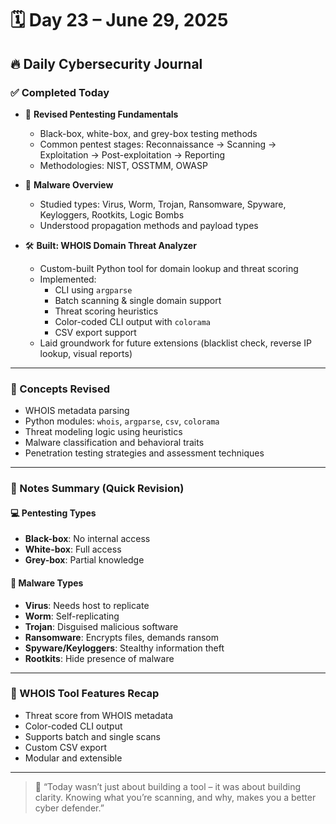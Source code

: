 # 🗓️ Day 23 – June 29, 2025
## 🔥 Daily Cybersecurity Journal

### ✅ Completed Today

- 🧠 **Revised Pentesting Fundamentals**
  - Black-box, white-box, and grey-box testing methods
  - Common pentest stages: Reconnaissance → Scanning → Exploitation → Post-exploitation → Reporting
  - Methodologies: NIST, OSSTMM, OWASP

- 🦠 **Malware Overview**
  - Studied types: Virus, Worm, Trojan, Ransomware, Spyware, Keyloggers, Rootkits, Logic Bombs
  - Understood propagation methods and payload types

- 🛠️ **Built: WHOIS Domain Threat Analyzer**
  - Custom-built Python tool for domain lookup and threat scoring
  - Implemented:
    - CLI using `argparse`
    - Batch scanning & single domain support
    - Threat scoring heuristics
    - Color-coded CLI output with `colorama`
    - CSV export support
  - Laid groundwork for future extensions (blacklist check, reverse IP lookup, visual reports)

---

### 🧠 Concepts Revised

- WHOIS metadata parsing
- Python modules: `whois`, `argparse`, `csv`, `colorama`
- Threat modeling logic using heuristics
- Malware classification and behavioral traits
- Penetration testing strategies and assessment techniques

---

### 📌 Notes Summary (Quick Revision)

#### 💻 Pentesting Types
- **Black-box**: No internal access
- **White-box**: Full access
- **Grey-box**: Partial knowledge

#### 🦠 Malware Types
- **Virus**: Needs host to replicate
- **Worm**: Self-replicating
- **Trojan**: Disguised malicious software
- **Ransomware**: Encrypts files, demands ransom
- **Spyware/Keyloggers**: Stealthy information theft
- **Rootkits**: Hide presence of malware

---

### 🧰 WHOIS Tool Features Recap
- Threat score from WHOIS metadata
- Color-coded CLI output
- Supports batch and single scans
- Custom CSV export
- Modular and extensible

---

> 🧭 “Today wasn’t just about building a tool – it was about building clarity. Knowing what you’re scanning, and why, makes you a better cyber defender.”  
